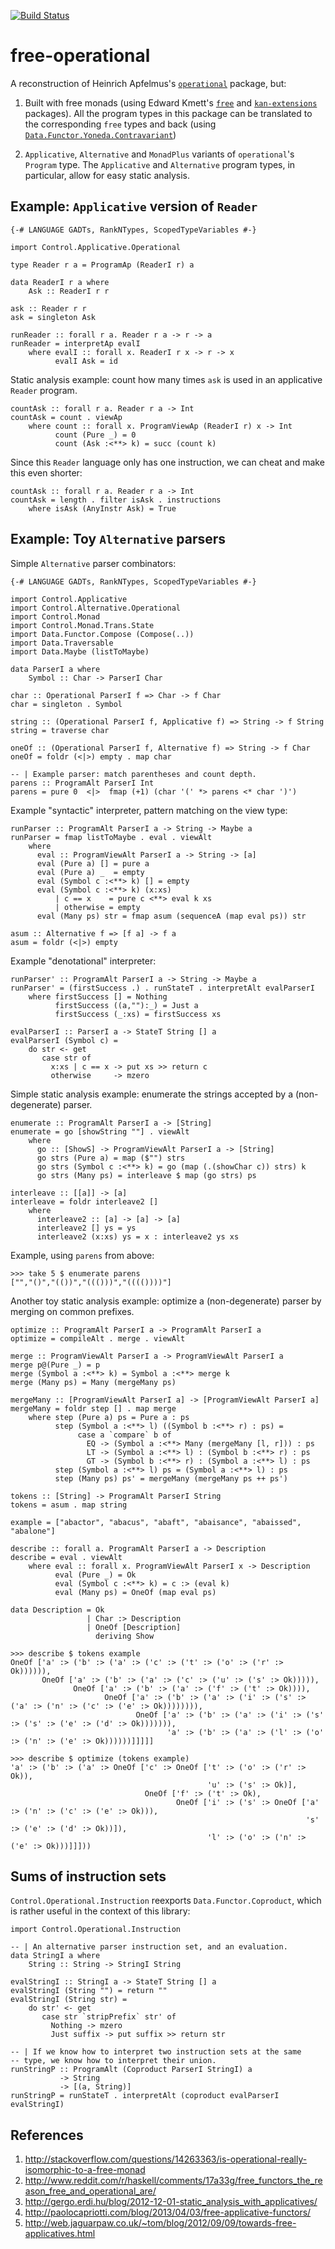 [![Build Status](https://secure.travis-ci.org/sacundim/free-operational.png)](http://travis-ci.org/sacundim/free-operational)

free-operational
================

A reconstruction of Heinrich Apfelmus's
[`operational`](http://hackage.haskell.org/package/operational)
package, but:

1. Built with free monads (using Edward Kmett's
   [`free`](http://hackage.haskell.org/package/free) and
   [`kan-extensions`](http://hackage.haskell.org/package/kan-extensions)
   packages).  All the program types in this package can be translated
   to the corresponding `free` types and back (using
   [`Data.Functor.Yoneda.Contravariant`](http://hackage.haskell.org/packages/archive/kan-extensions/latest/doc/html/Data-Functor-Yoneda-Contravariant.html))

2. `Applicative`, `Alternative` and `MonadPlus` variants of
   `operational`'s `Program` type.  The `Applicative` and
   `Alternative` program types, in particular, allow for easy static
   analysis.


Example: `Applicative` version of `Reader`
------------------------------------------

    {-# LANGUAGE GADTs, RankNTypes, ScopedTypeVariables #-}

    import Control.Applicative.Operational

    type Reader r a = ProgramAp (ReaderI r) a

    data ReaderI r a where
        Ask :: ReaderI r r

    ask :: Reader r r
    ask = singleton Ask

    runReader :: forall r a. Reader r a -> r -> a
    runReader = interpretAp evalI
        where evalI :: forall x. ReaderI r x -> r -> x
              evalI Ask = id

Static analysis example: count how many times `ask` is used in an
applicative `Reader` program.

    countAsk :: forall r a. Reader r a -> Int
    countAsk = count . viewAp
        where count :: forall x. ProgramViewAp (ReaderI r) x -> Int
              count (Pure _) = 0
              count (Ask :<**> k) = succ (count k)

Since this `Reader` language only has one instruction, we can cheat
and make this even shorter:

    countAsk :: forall r a. Reader r a -> Int
    countAsk = length . filter isAsk . instructions
        where isAsk (AnyInstr Ask) = True


Example: Toy `Alternative` parsers
----------------------------------

Simple `Alternative` parser combinators:

    {-# LANGUAGE GADTs, RankNTypes, ScopedTypeVariables #-}

    import Control.Applicative
    import Control.Alternative.Operational
    import Control.Monad
    import Control.Monad.Trans.State
    import Data.Functor.Compose (Compose(..))
    import Data.Traversable
    import Data.Maybe (listToMaybe)

    data ParserI a where
        Symbol :: Char -> ParserI Char
    
    char :: Operational ParserI f => Char -> f Char
    char = singleton . Symbol
    
    string :: (Operational ParserI f, Applicative f) => String -> f String
    string = traverse char
    
    oneOf :: (Operational ParserI f, Alternative f) => String -> f Char
    oneOf = foldr (<|>) empty . map char
    
    -- | Example parser: match parentheses and count depth.
    parens :: ProgramAlt ParserI Int
    parens = pure 0  <|>  fmap (+1) (char '(' *> parens <* char ')')

Example "syntactic" interpreter, pattern matching on the view type:

    runParser :: ProgramAlt ParserI a -> String -> Maybe a
    runParser = fmap listToMaybe . eval . viewAlt
        where
          eval :: ProgramViewAlt ParserI a -> String -> [a]
          eval (Pure a) [] = pure a
          eval (Pure a) _  = empty
          eval (Symbol c :<**> k) [] = empty
          eval (Symbol c :<**> k) (x:xs) 
              | c == x    = pure c <**> eval k xs
              | otherwise = empty
          eval (Many ps) str = fmap asum (sequenceA (map eval ps)) str
    
    asum :: Alternative f => [f a] -> f a
    asum = foldr (<|>) empty

Example "denotational" interpreter:

    runParser' :: ProgramAlt ParserI a -> String -> Maybe a
    runParser' = (firstSuccess .) . runStateT . interpretAlt evalParserI
        where firstSuccess [] = Nothing
              firstSuccess ((a,""):_) = Just a
              firstSuccess (_:xs) = firstSuccess xs
    
    evalParserI :: ParserI a -> StateT String [] a
    evalParserI (Symbol c) = 
        do str <- get
           case str of
             x:xs | c == x -> put xs >> return c
             otherwise     -> mzero

Simple static analysis example: enumerate the strings accepted by a
(non-degenerate) parser.

    enumerate :: ProgramAlt ParserI a -> [String]
    enumerate = go [showString ""] . viewAlt
        where
          go :: [ShowS] -> ProgramViewAlt ParserI a -> [String]
          go strs (Pure a) = map ($"") strs
          go strs (Symbol c :<**> k) = go (map (.(showChar c)) strs) k
          go strs (Many ps) = interleave $ map (go strs) ps
    
    interleave :: [[a]] -> [a]
    interleave = foldr interleave2 []
        where
          interleave2 :: [a] -> [a] -> [a]
          interleave2 [] ys = ys
          interleave2 (x:xs) ys = x : interleave2 ys xs

Example, using `parens` from above:

    >>> take 5 $ enumerate parens
    ["","()","(())","((()))","(((())))"]

Another toy static analysis example: optimize a (non-degenerate)
parser by merging on common prefixes.

    optimize :: ProgramAlt ParserI a -> ProgramAlt ParserI a
    optimize = compileAlt . merge . viewAlt
    
    merge :: ProgramViewAlt ParserI a -> ProgramViewAlt ParserI a
    merge p@(Pure _) = p
    merge (Symbol a :<**> k) = Symbol a :<**> merge k
    merge (Many ps) = Many (mergeMany ps)
    
    mergeMany :: [ProgramViewAlt ParserI a] -> [ProgramViewAlt ParserI a]
    mergeMany = foldr step [] . map merge
        where step (Pure a) ps = Pure a : ps
              step (Symbol a :<**> l) ((Symbol b :<**> r) : ps) =
                   case a `compare` b of
                     EQ -> (Symbol a :<**> Many (mergeMany [l, r])) : ps
                     LT -> (Symbol a :<**> l) : (Symbol b :<**> r) : ps
                     GT -> (Symbol b :<**> r) : (Symbol a :<**> l) : ps
              step (Symbol a :<**> l) ps = (Symbol a :<**> l) : ps
              step (Many ps) ps' = mergeMany (mergeMany ps ++ ps')

    tokens :: [String] -> ProgramAlt ParserI String 
    tokens = asum . map string
    
    example = ["abactor", "abacus", "abaft", "abaisance", "abaissed", "abalone"]
    
    describe :: forall a. ProgramAlt ParserI a -> Description
    describe = eval . viewAlt
        where eval :: forall x. ProgramViewAlt ParserI x -> Description
              eval (Pure _) = Ok
              eval (Symbol c :<**> k) = c :> (eval k)
              eval (Many ps) = OneOf (map eval ps)
    
    data Description = Ok
                     | Char :> Description
                     | OneOf [Description] 
                       deriving Show

    >>> describe $ tokens example
    OneOf ['a' :> ('b' :> ('a' :> ('c' :> ('t' :> ('o' :> ('r' :> Ok)))))),
           OneOf ['a' :> ('b' :> ('a' :> ('c' :> ('u' :> ('s' :> Ok))))),
                  OneOf ['a' :> ('b' :> ('a' :> ('f' :> ('t' :> Ok)))),
                         OneOf ['a' :> ('b' :> ('a' :> ('i' :> ('s' :> ('a' :> ('n' :> ('c' :> ('e' :> Ok)))))))),
                                OneOf ['a' :> ('b' :> ('a' :> ('i' :> ('s' :> ('s' :> ('e' :> ('d' :> Ok))))))),
                                       'a' :> ('b' :> ('a' :> ('l' :> ('o' :> ('n' :> ('e' :> Ok))))))]]]]]

    >>> describe $ optimize (tokens example)
    'a' :> ('b' :> ('a' :> OneOf ['c' :> OneOf ['t' :> ('o' :> ('r' :> Ok)),
                                                'u' :> ('s' :> Ok)],
                                  OneOf ['f' :> ('t' :> Ok),
                                         OneOf ['i' :> ('s' :> OneOf ['a' :> ('n' :> ('c' :> ('e' :> Ok))),
                                                                      's' :> ('e' :> ('d' :> Ok))]),
                                                'l' :> ('o' :> ('n' :> ('e' :> Ok)))]]]))


Sums of instruction sets
------------------------

`Control.Operational.Instruction` reexports `Data.Functor.Coproduct`,
which is rather useful in the context of this library:

    import Control.Operational.Instruction
    
    -- | An alternative parser instruction set, and an evaluation.
    data StringI a where
        String :: String -> StringI String
    
    evalStringI :: StringI a -> StateT String [] a
    evalStringI (String "") = return ""
    evalStringI (String str) = 
        do str' <- get
           case str `stripPrefix` str' of
             Nothing -> mzero
             Just suffix -> put suffix >> return str
    
    -- | If we know how to interpret two instruction sets at the same
    -- type, we know how to interpret their union.
    runStringP :: ProgramAlt (Coproduct ParserI StringI) a
               -> String
               -> [(a, String)]
    runStringP = runStateT . interpretAlt (coproduct evalParserI evalStringI)


References
----------

1. http://stackoverflow.com/questions/14263363/is-operational-really-isomorphic-to-a-free-monad
2. http://www.reddit.com/r/haskell/comments/17a33g/free_functors_the_reason_free_and_operational_are/
3. http://gergo.erdi.hu/blog/2012-12-01-static_analysis_with_applicatives/
4. http://paolocapriotti.com/blog/2013/04/03/free-applicative-functors/
5. http://web.jaguarpaw.co.uk/~tom/blog/2012/09/09/towards-free-applicatives.html
